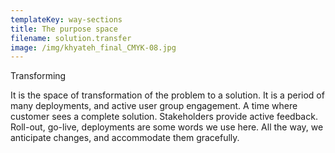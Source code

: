 ```yaml
---
templateKey: way-sections
title: The purpose space
filename: solution.transfer
image: /img/khyateh_final_CMYK-08.jpg
---
```


Transforming

It is the space of transformation of the problem to a solution. It is a period of many deployments, and active user group engagement. A time where customer sees a complete solution. Stakeholders provide active feedback. Roll-out, go-live, deployments are some words we use here. All the way, we anticipate changes, and accommodate them gracefully.
